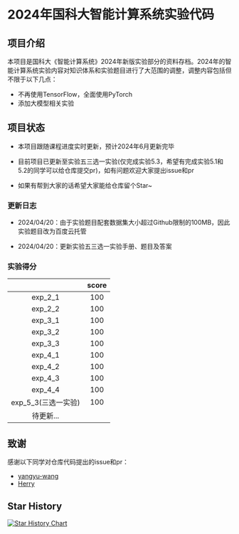 # 2024年国科大智能计算系统实验代码

## 项目介绍

本项目是国科大《智能计算系统》2024年新版实验部分的资料存档。2024年的智能计算系统实验内容对知识体系和实验题目进行了大范围的调整，调整内容包括但不限于以下几点：

- 不再使用TensorFlow，全面使用PyTorch
- 添加大模型相关实验

## 项目状态

- 本项目跟随课程进度实时更新，预计2024年6月更新完毕

- 目前项目已更新至实验五三选一实验(仅完成实验5.3，希望有完成实验5.1和5.2的同学可以给仓库提交pr)，如有问题欢迎大家提出issue和pr

- 如果有帮到大家的话希望大家能给仓库留个Star~

### 更新日志

- 2024/04/20：由于实验题目配套数据集大小超过Github限制的100MB，因此实验题目改为百度云托管

- 2024/04/20：更新实验五三选一实验手册、题目及答案

### 实验得分

|                     | score |
| :-----------------: | :---: |
|       exp_2_1       |  100  |
|       exp_2_2       |  100  |
|       exp_3_1       |  100  |
|       exp_3_2       |  100  |
|       exp_3_3       |  100  |
|       exp_4_1       |  100  |
|       exp_4_2       |  100  |
|       exp_4_3       |  100  |
|       exp_4_4       |  100  |
| exp_5_3(三选一实验) |  100  |
|      待更新...      |       |

## 致谢

感谢以下同学对仓库代码提出的issue和pr：

- [yangyu-wang](https://github.com/yangyu-wang)
- [Herry](https://github.com/Herry0w0)

## Star History

<a href="https://star-history.com/#Yuichi1001/2024-AICS-EXP&Timeline">
 <picture>
   <source media="(prefers-color-scheme: dark)" srcset="https://api.star-history.com/svg?repos=Yuichi1001/2024-AICS-EXP&type=Timeline&theme=dark" />
   <source media="(prefers-color-scheme: light)" srcset="https://api.star-history.com/svg?repos=Yuichi1001/2024-AICS-EXP&type=Timeline" />
   <img alt="Star History Chart" src="https://api.star-history.com/svg?repos=Yuichi1001/2024-AICS-EXP&type=Timeline" />
 </picture>
</a>
